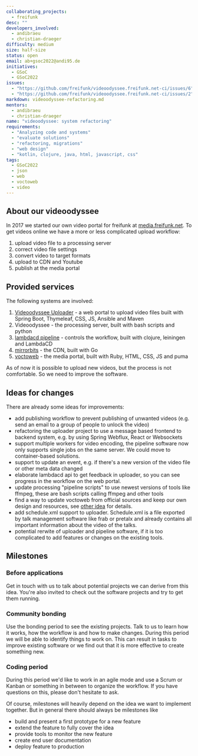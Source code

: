 ```yaml
---
collaborating_projects:
  - freifunk
desc: ""
developers_involved:
  - andibraeu
  - christian-draeger
difficulty: medium
size: half-size
status: open
email: ab+gsoc2022@andi95.de
initiatives:
  - GSoC
  - GSoC2022
issues:
  - "https://github.com/freifunk/videoodyssee.freifunk.net-ci/issues/6"
  - "https://github.com/freifunk/videoodyssee.freifunk.net-ci/issues/2"
markdown: videoodyssee-refactoring.md
mentors:
  - andibraeu
  - christian-draeger
name: "videoodyssee: system refactoring"
requirements:
  - "Analyzing code and systems"
  - "evaluate solutions"
  - "refactoring, migrations"
  - "web design"
  - "kotlin, clojure, java, html, javascript, css"
tags:
  - GSoC2022
  - json
  - web
  - voctoweb
  - video
---
```


## About our videoodyssee

In 2017 we started our own video portal for freifunk at [media.freifunk.net](https://media.freifunk.net). To get videos online we have a more or less complicated upload workflow:

1. upload video file to a processing server
2. correct video file settings
3. convert video to target formats
4. upload to CDN and Youtube
5. publish at the media portal

## Provided services

The following systems are involved:

1. [Videoodyssee Uploader](https://github.com/christian-draeger/videoodyssee-uploader) - a web portal to upload video files built with Spring Boot, Thymeleaf, CSS, JS, Ansible and Maven
2. Videoodyssee - the processing server, built with bash scripts and python
3. [lambdacd pipeline](https://github.com/freifunk/videoodyssee.freifunk.net-ci/) - controls the workflow, built with clojure, leiningen and LambdaCD
4. [mirrorbits](https://github.com/etix/mirrorbits) - the CDN, built with Go
5. [voctoweb](https://github.com/freifunk/voctoweb) - the media portal, built with Ruby, HTML, CSS, JS and puma

As of now it is possible to upload new videos, but the process is not comfortable. So we need to improve the software.

## Ideas for changes

There are already some ideas for improvements:

* add publishing workflow to prevent publishing of unwanted videos (e.g. send an email to a group of people to unlock the video)
* refactoring the uploader project to use a message based frontend to backend system, e.g. by using Spring Webflux, React or Websockets
* support multiple workers for video encoding, the pipeline software now only supports single jobs on the same server. We could move to container-based solutions.
* support to update an event, e.g. if there's a new version of the video file or other meta data changed
* elaborate lambdacd api to get feedback in uploader, so you can see progress in the workflow on the web portal.
* update processing "pipeline scripts" to use newest versions of tools like ffmpeg, these are bash scripts calling ffmpeg and other tools
* find a way to update voctoweb from official sources and keep our own design and resources, see [other idea](/#/projects?project=voctoweb:_split_contents_and_logic) for details.
* add schedule.xml support to uploader. Schedule.xml is a file exported by talk management software like frab or pretalx and already contains all important information about the video of the talks.
* potential rerwite of uploader and pipeline software, if it is too complicated to add features or changes on the existing tools.

## Milestones

### Before applications

Get in touch with us to talk about potential projects we can derive from this idea. You're also invited to check out the software projects and try to get them running.

### Community bonding

Use the bonding period to see the existing projects. Talk to us to learn how it works, how the workflow is and how to make changes. During this period we will be able to identify things to work on. This can result in tasks to improve existing software or we find out that it is more effective to create something new.

### Coding period

During this period we'd like to work in an agile mode and use a Scrum or Kanban or something in between to organize the workflow. If you have questions on this, please don't hesitate to ask.

Of course, milestones will heavily depend on the idea we want to implement together. But in general there should always be milestones like

* build and present a first prototype for a new feature
* extend the feature to fully cover the idea
* provide tools to monitor the new feature
* create end user documentation
* deploy feature to production
